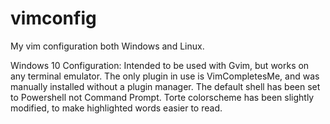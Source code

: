 # vimconfig
My vim configuration both Windows and Linux.

Windows 10 Configuration:
Intended to be used with Gvim, but works on any terminal emulator. 
The only plugin in use is VimCompletesMe, and was manually installed without a plugin manager.
The default shell has been set to Powershell not Command Prompt. 
Torte colorscheme has been slightly modified, to make highlighted words easier to read.
